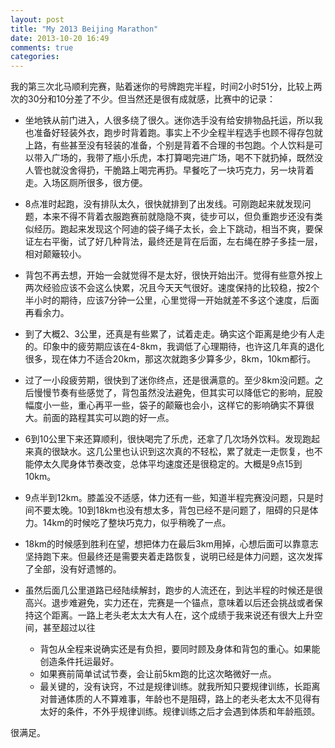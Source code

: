 ```yaml
---
layout: post
title: "My 2013 Beijing Marathon"
date: 2013-10-20 16:49
comments: true
categories: 
---
```


我的第三次北马顺利完赛，贴着迷你的号牌跑完半程，时间2小时51分，比较上两次的30分和10分差了不少。但当然还是很有成就感，比赛中的记录：

- 坐地铁从前门进入，人很多绕了很久。迷你选手没有给安排物品托运，所以我也准备好轻装外衣，跑步时背着跑。事实上不少全程半程选手也顾不得存包就上路，有些甚至没有轻装的准备，个别是背着不合理的书包跑。个人饮料是可以带入广场的，我带了瓶小乐虎，本打算喝完进广场，喝不下就扔掉，既然没人管也就没舍得扔，干脆路上喝完再扔。早餐吃了一块巧克力，另一块背着走。入场区厕所很多，很方便。

- 8点准时起跑，没有排队太久，很快就排到了出发线。可刚跑起来就发现问题，本来不得不背着衣服跑赛前就隐隐不爽，徒步可以，但负重跑步还没有类似经历。跑起来发现这个阿迪的袋子绳子太长，会上下跳动，相当不爽，要保证左右平衡，试了好几种背法，最终还是背在后面，左右绳在脖子多挂一层，相对颠簸较小。

<!-- more -->

- 背包不再去想，开始一会就觉得不是太好，很快开始出汗。觉得有些意外按上两次经验应该不会这么快累，况且今天天气很好。速度保持的比较稳，按2个半小时的期待，应该7分钟一公里，心里觉得一开始就差不多这个速度，后面再看余力。

- 到了大概2、3公里，还真是有些累了，试着走走。确实这个距离是绝少有人走的。印象中的疲劳期应该在4-8km，我调低了心理期待，也许这几年真的退化很多，现在体力不适合20km，那这次就跑多少算多少，8km，10km都行。

- 过了一小段疲劳期，很快到了迷你终点，还是很满意的。至少8km没问题。之后慢慢节奏有些感觉了，背包虽然没法避免，但其实可以降低它的影响，屁股幅度小一些，重心再平一些，袋子的颠簸也会小，这样它的影响确实不算很大。前面的路程其实可以跑的好一点。

- 6到10公里下来还算顺利，很快喝完了乐虎，还拿了几次场外饮料。发现跑起来真的很缺水。这几公里也认识到这次真的不轻松，累了就走一走恢复，也不能停太久爬身体节奏改变，总体平均速度还是很稳定的。大概是9点15到10km。

- 9点半到12km。膝盖没不适感，体力还有一些，知道半程完赛没问题，只是时间不要太晚。10到18km也没有想太多，背包已经不是问题了，阻碍的只是体力。14km的时候吃了整块巧克力，似乎稍晚了一点。

- 18km的时候感到胜利在望，想把体力在最后3km用掉，心想后面可以靠意志坚持跑下来。但最终还是需要夹着走路恢复，说明已经是体力问题，这次发挥了全部，没有好遗憾的。

- 虽然后面几公里道路已经陆续解封，跑步的人流还在，到达半程的时候还是很高兴。退步难避免，实力还在，完赛是一个锚点，意味着以后还会挑战或者保持这个距离。一路上老头老太太大有人在，这个成绩于我来说还有很大上升空间，甚至超过以往
    - 背包从全程来说确实还是有负担，要同时顾及身体和背包的重心。如果能创造条件托运最好。
    - 如果赛前简单试试节奏，会让前5km跑的比这次略微好一点。
    - 最关键的，没有诀窍，不过是规律训练。就我所知只要规律训练，长距离对普通体质的人不算难事，年龄也不是阻碍，路上的老头老太太不见得有太好的条件，不外乎规律训练。规律训练之后才会遇到体质和年龄瓶颈。

很满足。
